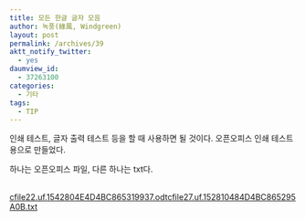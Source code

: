 ```yaml
---
title: 모든 한글 글자 모음
author: 녹풍(綠風, Windgreen)
layout: post
permalink: /archives/39
aktt_notify_twitter:
  - yes
daumview_id:
  - 37263100
categories:
  - 기타
tags:
  - TIP
---
```

인쇄 테스트, 글자 출력 테스트 등을 할 때 사용하면 될 것이다. 오픈오피스 인쇄 테스트용으로 만들었다. <div>
  <span class="Apple-style-span" style="background-color: rgb(255, 255, 255);">하나는 오픈오피스 파일, 다른 하나는 txt다.</span>
</div>

<div>
  <span class="Apple-style-span" style="background-color: rgb(255, 255, 255);"><br /></span>
</div>

<div>
  <a href="/uploads/legacy/old-images/1/cfile22.uf.1542804E4D4BC865319937.odt" class="aligncenter" />cfile22.uf.1542804E4D4BC865319937.odt</a><a href="/uploads/legacy/old-images/1/cfile27.uf.152810484D4BC865295A0B.txt" class="aligncenter" />cfile27.uf.152810484D4BC865295A0B.txt</a>
</div>